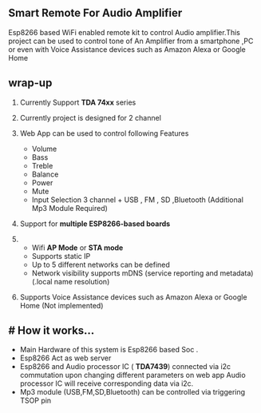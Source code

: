 ## Smart Remote For Audio Amplifier 
Esp8266 based WiFi enabled remote kit to control Audio amplifier.This project can be used to control tone of An Amplifier from a smartphone ,PC or even with Voice Assistance devices such as Amazon Alexa or Google Home 

## wrap-up

 1. Currently Support **TDA 74xx**  series 
 2. Currently project is designed for 2 channel 
 3. Web App  can be used to control following Features
    - Volume 
    - Bass 
    - Treble
    - Balance 
    - Power 
    - Mute 
    - Input Selection 3 channel + USB , FM , SD ,Bluetooth (Additional Mp3 Module Required)
 4. Support for **multiple ESP8266-based boards**
 5. -   Wifi  **AP Mode**  or  **STA mode**
    -   Supports static IP
    -   Up to 5 different networks can be defined
    -   Network visibility supports mDNS (service reporting and metadata)  (.local name resolution)
    
 6.  Supports Voice Assistance devices such as Amazon Alexa or Google Home (Not implemented)
 
## # How it works...

 - Main Hardware of this system is Esp8266 based Soc .
 - Esp8266 Act as web server  
 - Esp8266 and Audio processor IC ( **TDA7439**) connected via i2c commutation upon changing different parameters on web app Audio processor IC will receive corresponding data via i2c.
  - Mp3 module (USB,FM,SD,Bluetooth)  can be controlled via triggering TSOP  pin 
